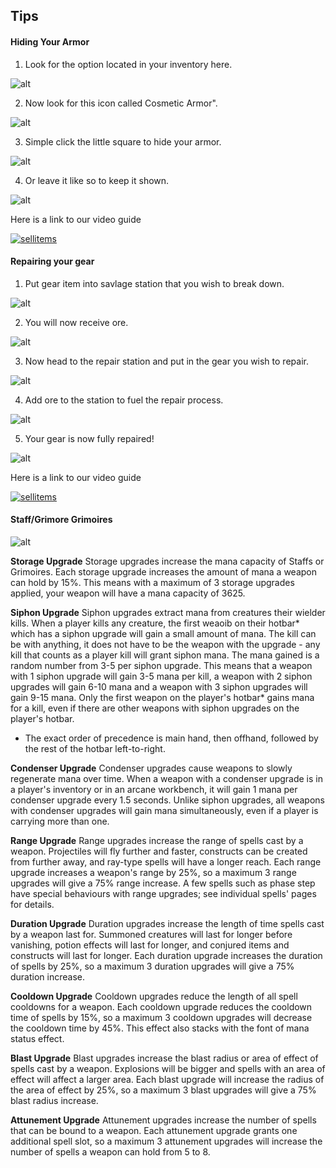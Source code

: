 Tips
---

<!-- tabs:start -->

#### **Hiding Your Armor**

1. Look for the option located in your inventory here.

![alt](/img/hidearmor/main_inventory.png)

2. Now look for this icon called Cosmetic Armor".

![alt](/img/hidearmor/armor_option.png)

3. Simple click the little square to hide your armor.

![alt](/img/hidearmor/armor_hidden.png)

4. Or leave it like so to keep it shown.

![alt](/img/hidearmor/armor_shown.png)

Here is a link to our video guide 

[![sellitems](http://img.youtube.com/vi/RO6oB8mjYB8/0.jpg)](https://www.youtube.com/watch?v=VLcyaHlFRAU "How to Hide Your Items")

#### **Repairing your gear**

1. Put gear item into savlage station that you wish to break down.

![alt](/img/repair/put_item_in_savlage.png)

2. You will now receive ore.

![alt](/img/repair/get_ore_from_savlage.png)

3. Now head to the repair station and put in the gear you wish to repair.

![alt](/img/repair/add_item_to_repair.png)

4. Add ore to the station to fuel the repair process.

![alt](/img/repair/add_ore_to_repair.png)

5. Your gear is now fully repaired!

![alt](/img/repair/item_fully_repaired.png)

Here is a link to our video guide 

[![sellitems](http://img.youtube.com/vi/RO6oB8mjYB8/0.jpg)](https://www.youtube.com/watch?v=A62Go-bPpXo "How to Repair Your Items")

#### **Staff/Grimore Grimoires**

![alt](/img/upgrade.png)

**Storage Upgrade**
Storage upgrades increase the mana capacity of Staffs or Grimoires. Each storage upgrade increases the amount of mana a weapon can hold by 15%. This means with a maximum of 3 storage upgrades applied, your weapon will have a mana capacity of 3625.

**Siphon Upgrade**
Siphon upgrades extract mana from creatures their wielder kills. When a player kills any creature, the first weaoib on their hotbar* which has a siphon upgrade will gain a small amount of mana. The kill can be with anything, it does not have to be the weapon with the upgrade - any kill that counts as a player kill will grant siphon mana. The mana gained is a random number from 3-5 per siphon upgrade. This means that a weapon with 1 siphon upgrade will gain 3-5 mana per kill, a weapon with 2 siphon upgrades will gain 6-10 mana and a weapon with 3 siphon upgrades will gain 9-15 mana. Only the first weapon on the player's hotbar* gains mana for a kill, even if there are other weapons with siphon upgrades on the player's hotbar.

* The exact order of precedence is main hand, then offhand, followed by the rest of the hotbar left-to-right.

**Condenser Upgrade**
Condenser upgrades cause weapons to slowly regenerate mana over time. When a weapon with a condenser upgrade is in a player's inventory or in an arcane workbench, it will gain 1 mana per condenser upgrade every 1.5 seconds. Unlike siphon upgrades, all weapons with condenser upgrades will gain mana simultaneously, even if a player is carrying more than one.

**Range Upgrade**
Range upgrades increase the range of spells cast by a weapon. Projectiles will fly further and faster, constructs can be created from further away, and ray-type spells will have a longer reach. Each range upgrade increases a weapon's range by 25%, so a maximum 3 range upgrades will give a 75% range increase. A few spells such as phase step have special behaviours with range upgrades; see individual spells' pages for details.

**Duration Upgrade**
Duration upgrades increase the length of time spells cast by a weapon last for. Summoned creatures will last for longer before vanishing, potion effects will last for longer, and conjured items and constructs will last for longer. Each duration upgrade increases the duration of spells by 25%, so a maximum 3 duration upgrades will give a 75% duration increase.

**Cooldown Upgrade**
Cooldown upgrades reduce the length of all spell cooldowns for a weapon. Each cooldown upgrade reduces the cooldown time of spells by 15%, so a maximum 3 cooldown upgrades will decrease the cooldown time by 45%. This effect also stacks with the font of mana status effect.

**Blast Upgrade**
Blast upgrades increase the blast radius or area of effect of spells cast by a weapon. Explosions will be bigger and spells with an area of effect will affect a larger area. Each blast upgrade will increase the radius of the area of effect by 25%, so a maximum 3 blast upgrades will give a 75% blast radius increase.

**Attunement Upgrade**
Attunement upgrades increase the number of spells that can be bound to a weapon. Each attunement upgrade grants one additional spell slot, so a maximum 3 attunement upgrades will increase the number of spells a weapon can hold from 5 to 8.

<!-- tabs:end -->
